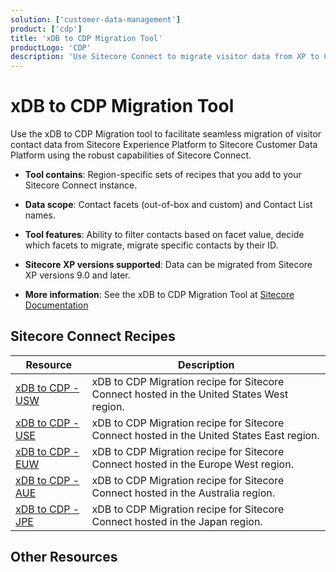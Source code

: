 ```yaml
---
solution: ['customer-data-management']
product: ['cdp']
title: 'xDB to CDP Migration Tool'
productLogo: 'CDP'
description: 'Use Sitecore Connect to migrate visitor data from XP to CDP'
---
```


# xDB to CDP Migration Tool

Use the xDB to CDP Migration tool to facilitate seamless migration of visitor contact data from Sitecore Experience Platform to Sitecore Customer Data Platform using the robust capabilities of Sitecore Connect.

- **Tool contains**: Region-specific sets of recipes that you add to your Sitecore Connect instance.

- **Data scope**: Contact facets (out-of-box and custom) and Contact List names.

- **Tool features**: Ability to filter contacts based on facet value, decide which facets to migrate, migrate specific contacts by their ID.

- **Sitecore XP versions supported**: Data can be migrated from Sitecore XP versions 9.0 and later.

- **More information**: See the xDB to CDP Migration Tool at [Sitecore Documentation](https://doc.sitecore.com/)

## Sitecore Connect Recipes


 | Resource | Description |
 | --- | --- |
 | [xDB to CDP - USW](https://scdp.blob.core.windows.net/downloads/xDB_to_CDP_Migration/xDB%20to%20CDP%20-%20USW.zip) | xDB to CDP Migration recipe for Sitecore Connect hosted in the United States West region. |
 | [xDB to CDP - USE](https://scdp.blob.core.windows.net/downloads/xDB_to_CDP_Migration/xDB%20to%20CDP%20-%20USE.zip) | xDB to CDP Migration recipe for Sitecore Connect hosted in the United States East region. |
 | [xDB to CDP - EUW](https://scdp.blob.core.windows.net/downloads/xDB_to_CDP_Migration/xDB%20to%20CDP%20-%20EUW.zip) | xDB to CDP Migration recipe for Sitecore Connect hosted in the Europe West region. |
 | [xDB to CDP - AUE](https://scdp.blob.core.windows.net/downloads/xDB_to_CDP_Migration/xDB%20to%20CDP%20-%20AUE.zip) | xDB to CDP Migration recipe for Sitecore Connect hosted in the Australia region. |
 | [xDB to CDP - JPE](https://scdp.blob.core.windows.net/downloads/xDB_to_CDP_Migration/xDB%20to%20CDP%20-%20JPE.zip) | xDB to CDP Migration recipe for Sitecore Connect hosted in the Japan region. |
 
## Other Resources

<Row columns={3}>
<Link title="Sitecore XP" link="/marketing-automation/experience-platform" />
<Link title="Sitecore CDP" link="/customer-data-management/cdp" />
<Link title="Sitecore Connect" link="/integrations/connect" />
</Row>